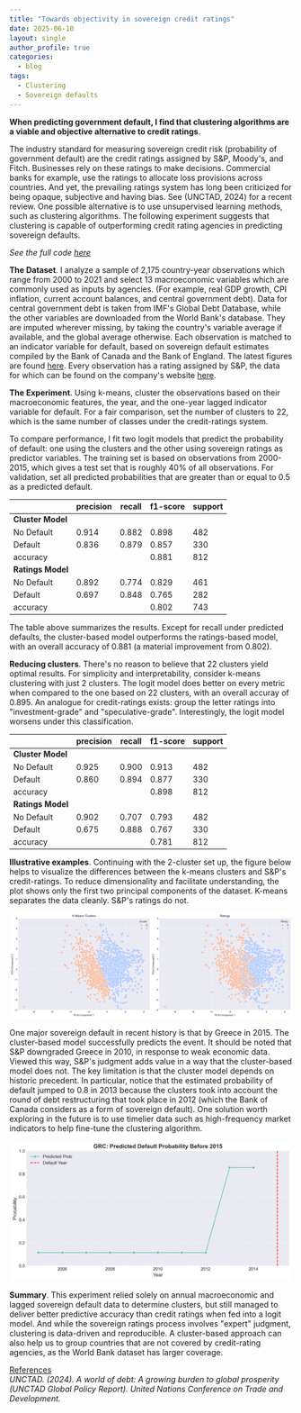 ```yaml
---
title: "Towards objectivity in sovereign credit ratings"
date: 2025-06-10
layout: single
author_profile: true
categories:
  - blog
tags:
  - Clustering
  - Sovereign defaults
---
```


**When predicting government default, I find that clustering algorithms are a viable and objective alternative to credit ratings**.  

The industry standard for measuring sovereign credit risk (probability of government default) are the credit ratings assigned by S&P, Moody's, and Fitch. Businesses rely on these ratings to make decisions. Commercial banks for example, use the ratings to allocate loss provisions across countries. And yet, the prevailing ratings system has long been criticized for being opaque, subjective and having bias. See (UNCTAD, 2024) for a recent review. One possible alternative is to use unsupervised learning methods, such as clustering algorithms. The following experiment suggests that clustering is capable of outperforming credit rating agencies in predicting sovereign defaults.  

*See the full code [here](https://github.com/darrenawtl/darrenawtl.github.io/tree/master/code/macroclusters)*

**The Dataset**. 
I analyze a sample of 2,175 country-year observations which range from 2000 to 2021 and select 13 macroeconomic variables which are commonly used as inputs by agencies. (For example, real GDP growth, CPI inflation, current account balances, and central government debt). Data for central government debt is taken from IMF's Global Debt Database, while the other variables are downloaded from the World Bank's database. They are imputed wherever missing, by taking the country's variable average if available, and the global average otherwise. Each observation is matched to an indicator variable for default, based on sovereign default estimates compiled by the Bank of Canada and the Bank of England. The latest figures are found [here](https://www.bankofcanada.ca/2024/07/staff-analytical-note-2024-19/). Every observation has a rating assigned by S&P, the data for which can be found on the company's website [here](https://www.spglobal.com/ratings/en/regulatory/article/-/view/sourceId/11824942). 

**The Experiment**.
Using k-means, cluster the observations based on their macroeconomic features, the year, and the one-year lagged indicator variable for default. For a fair comparison, set the number of clusters to 22, which is the same number of classes under the credit-ratings system.  

To compare performance, I fit two logit models that predict the probability of default: one using the clusters and the other using sovereign ratings as predictor variables. The training set is based on observations from 2000-2015, which gives a test set that is roughly 40% of all observations. For validation, set all predicted probabilities that are greater than or equal to 0.5 as a predicted default.   

|                 | precision | recall  | f1-score | support |
|-----------------|-----------|---------|----------|---------|
|**Cluster Model**|           |         |          |         |
| No Default      | 0.914     | 0.882   | 0.898    | 482     |
| Default         | 0.836     | 0.879   | 0.857    | 330     |
| accuracy        |           |         | 0.881    | 812     |
|**Ratings Model**|           |         |          |         |   
| No Default      | 0.892     | 0.774   | 0.829    | 461     |
| Default         | 0.697     | 0.848   | 0.765    | 282     |
| accuracy        |           |         | 0.802    | 743     |

The table above summarizes the results. Except for recall under predicted defaults, the cluster-based model outperforms the ratings-based model, with an overall accuracy of 0.881 (a material improvement from 0.802). 

**Reducing clusters**. There's no reason to believe that 22 clusters yield optimal results. For simplicity and interpretability, consider k-means clustering with just 2 clusters. The logit model does better on every metric when compared to the one based on 22 clusters, with an overall accuray of 0.895. An analogue for credit-ratings exists: group the letter ratings into "investment-grade" and "speculative-grade". Interestingly, the logit model worsens under this classification.


|                 | precision | recall  | f1-score | support |
|-----------------|-----------|---------|----------|---------|
|**Cluster Model**|           |         |          |         |
| No Default      | 0.925     | 0.900   | 0.913    | 482     |
| Default         | 0.860     | 0.894   | 0.877    | 330     |
| accuracy        |           |         | 0.898    | 812     |
|**Ratings Model**|           |         |          |         |   
| No Default      | 0.902     | 0.707   | 0.793    | 482     |
| Default         | 0.675     | 0.888   | 0.767    | 330     |
| accuracy        |           |         | 0.781    | 812     |

**Illustrative examples**.  Continuing with the 2-cluster set up, the figure below helps to visualize the differences between the k-means clusters and S&P's credit-ratings. To reduce dimensionality and facilitate understanding, the plot shows only the first two principal components of the dataset. K-means separates the data cleanly. S&P's ratings do not.

![Clusters vs ratings chart](/assets/images/pca_clusters_vs_ratings.png)

One major sovereign default in recent history is that by Greece in 2015. The cluster-based model successfully predicts the event. It should be noted that S&P downgraded Greece in 2010, in response to weak economic data. Viewed this way, S&P's judgment adds value in a way that the cluster-based model does not. The key limitation is that the cluster model depends on historic precedent. In particular, notice that the estimated probability of default jumped to 0.8 in 2013 because the clusters took into account the round of debt restructuring that took place in 2012 (which the Bank of Canada considers as a form of sovereign default). One solution worth exploring in the future is to use timelier data such as high-frequency market indicators to help fine-tune the clustering algorithm. 

![greece](/assets/images/defaultprob.png)


**Summary**. This experiment relied solely on annual macroeconomic and lagged sovereign default data to determine clusters, but still managed to deliver better predictive accuracy than credit ratings when fed into a logit model. And while the sovereign ratings process involves "expert" judgment, clustering is data-driven and reproducible. A cluster-based approach can also help us to group countries that are not covered by credit-rating agencies, as the World Bank dataset has larger coverage.

<ins>References</ins>  
*UNCTAD. (2024). A world of debt: A growing burden to global prosperity (UNCTAD Global Policy Report). United Nations Conference on Trade and Development.*

